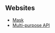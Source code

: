 ## Websites
- [Mask](https://mask-xpuq.onrender.com/homepage)
- [Multi-purpose API](https://multi-purpose-api.vercel.app/homepage)